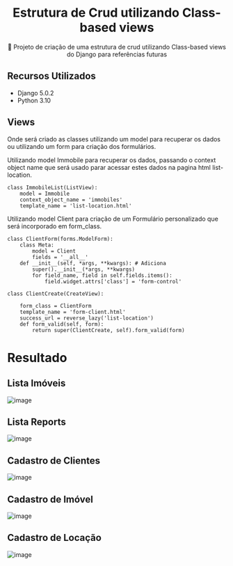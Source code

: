 <H1 align="center">Estrutura de Crud utilizando Class-based views</H1>
<p align="center">🚀 Projeto de criação de uma estrutura de crud utilizando Class-based views do Django para referências futuras</p>

## Recursos Utilizados

* Django 5.0.2
* Python 3.10

## Views
Onde será criado as classes utilizando um model para recuperar os dados ou utilizando um form para criação dos formulários.


Utilizando model Immobile para recuperar os dados, passando o context object name que será usado parar acessar estes dados na pagina html list-location.
```
class ImmobileList(ListView):  
    model = Immobile  
    context_object_name = 'immobiles'  
    template_name = 'list-location.html'
 ```

Utilizando model Client para criação de um Formulário personalizado que será incorporado em form_class.
```
class ClientForm(forms.ModelForm):
    class Meta:
        model = Client
        fields = '__all__'
    def __init__(self, *args, **kwargs): # Adiciona 
        super().__init__(*args, **kwargs)  
        for field_name, field in self.fields.items():   
            field.widget.attrs['class'] = 'form-control'
```

```
class ClientCreate(CreateView):

    form_class = ClientForm
    template_name = 'form-client.html'
    success_url = reverse_lazy('list-location')
    def form_valid(self, form):
        return super(ClientCreate, self).form_valid(form)
```



# Resultado

## Lista Imóveis
![image](https://github.com/lucasmargui/Django_Projeto_AluguelImovel/assets/157809964/f13bc223-0a25-4055-a009-3ffecc040ca7)

## Lista Reports
![image](https://github.com/lucasmargui/Django_Projeto_AluguelImovel/assets/157809964/285aa3d7-b7d1-4065-a928-5f1d2fd6d0f6)

## Cadastro de Clientes
![image](https://github.com/lucasmargui/Django_Projeto_AluguelImovel/assets/157809964/fd4dee1f-9738-4406-963c-29cee9e9655c)

## Cadastro de Imóvel
![image](https://github.com/lucasmargui/Django_Projeto_AluguelImovel/assets/157809964/a4722f64-2b6b-4d6b-8568-aa8e2045c1cb)

## Cadastro de Locação
![image](https://github.com/lucasmargui/Django_Projeto_AluguelImovel/assets/157809964/b77195b3-8ee3-430b-8566-e879843a7aa2)






